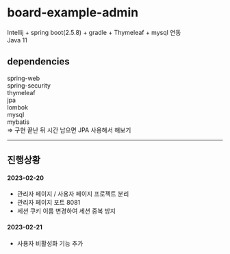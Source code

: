 # board-example-admin
Intellij + spring boot(2.5.8) + gradle + Thymeleaf + mysql 연동  
Java 11  

## dependencies
spring-web  
spring-security  
thymeleaf  
jpa  
lombok  
mysql  
mybatis  
=> 구현 끝난 뒤 시간 남으면 JPA 사용해서 해보기

---

## 진행상황
#### 2023-02-20  
- 관리자 페이지 / 사용자 페이지 프로젝트 분리
- 관리자 페이지 포트 8081
- 세션 쿠키 이름 변경하여 세션 중복 방지

#### 2023-02-21  
- 사용자 비활성화 기능 추가
